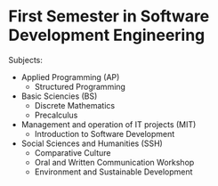 # First Semester in Software Development Engineering
Subjects:
- Applied Programming (AP)
  - Structured Programming
- Basic Sciencies (BS)
  - Discrete Mathematics
  - Precalculus
- Management and operation of IT projects (MIT)
  - Introduction to Software Development
- Social Sciences and Humanities (SSH)
  - Comparative Culture
  - Oral and Written Communication Workshop
  - Environment and Sustainable Development